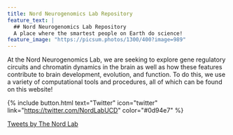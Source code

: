 ```yaml
---
title: Nord Neurogenomics Lab Repository
feature_text: |
  ## Nord Neurogenomics Lab Repository
  A place where the smartest people on Earth do science!
feature_image: "https://picsum.photos/1300/400?image=989"
---
```

At the Nord Neurogenomics Lab, we are seeking to explore gene regulatory circuits and chromatin dynamics in the brain as well as how these features contribute to brain development, evolution, and function. To do this, we use a variety of computational tools and procedures, all of which can be found on this website! 

<style>
div.ex1 {
  width: 300px;
  height: 400px;
  overflow-y: scroll;
}
</style>

{% include button.html text="Twitter" icon="twitter" link="https://twitter.com/NordLabUCD" color="#0d94e7" %} 


<div class="ex1"> 
  <a class="twitter-timeline" data-tweet-limit="8" data-theme="dark" href="https://twitter.com/NordLabUCD" data-width="300" data-height="400">Tweets by The Nord Lab</a>   
  <script async src="https://platform.twitter.com/widgets.js" charset="utf-8"></script>
</div>
















